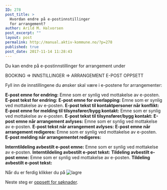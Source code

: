 ```yaml
---
ID: 278
post_title: >
  Hvordan endre på e-postinnstillinger
  for arrangement?
author: Arild M. Halvorsen
post_excerpt: ""
layout: post
permalink: http://manual.aktiv-kommune.no/?p=278
published: true
post_date: 2017-11-14 11:28:43
---
```

Du kan endre på e-postinnstillinger for arrangement under 

BOOKING => INNSTILLINGER => ARRANGEMENT E-POST OPPSETT

Fyll inn de innstillingene du ønsker skal være i e-postene for arrangementer:

**E-post emne for endring:** Emne som er synlig ved mottakelse av e-posten. 
**E-post tekst for endring:**
**E-post emne for overlapping:** Emne som er synlig ved mottakelse av e-posten. 
**E-post tekst til kontaktpersoner når konflikt:**
**E-post emne for melding til tilsynsfører/bygg kontakt:** Emne som er synlig ved mottakelse av e-posten. 
**E-post tekst til tilsynsfører/bygg kontakt:**
**E-post emne når arrangement avlyses:**  Emne som er synlig ved mottakelse av e-posten.
**E-post tekst når arrangement avlyses:** 
**E-post emne når arrangement redigeres:** Emne som er synlig ved mottakelse av e-posten. 
**E-post melding når arrangementet redigeres:**

**Interntildeling avbestilt e-post emne:** Emne som er synlig ved mottakelse av e-posten. 
**Interntildeling avbestilt e-post tekst:**
**Tildeling avbestilt e-post emne:** Emne som er synlig ved mottakelse av e-posten. 
**Tildeling avbestilt e-post tekst:**

Når du er ferdig klikker du på 
![lagre](http://manual.aktiv-kommune.no/wp-content/uploads/2017/12/lagre.png)

Neste steg er [oppsett for søknader](https://manual.aktiv-kommune.no/?p=281).